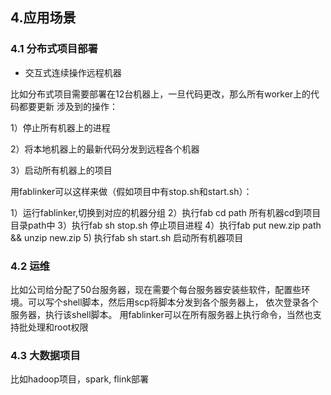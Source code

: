 ## 4.应用场景

### 4.1 分布式项目部署
* 交互式连续操作远程机器

比如分布式项目需要部署在12台机器上，一旦代码更改，那么所有worker上的代码都要更新
涉及到的操作：

1）停止所有机器上的进程

2）将本地机器上的最新代码分发到远程各个机器

3）启动所有机器上的项目

用fablinker可以这样来做（假如项目中有stop.sh和start.sh）：

1）运行fablinker,切换到对应的机器分组
2）执行fab cd path 所有机器cd到项目目录path中
3）执行fab sh stop.sh 停止项目进程
4）执行fab put new.zip path && unzip new.zip
5) 执行fab sh start.sh 启动所有机器项目


### 4.2 运维

比如公司给分配了50台服务器，现在需要个每台服务器安装些软件，配置些环境。可以写个shell脚本，然后用scp将脚本分发到各个服务器上，
依次登录各个服务器，执行该shell脚本。
用fablinker可以在所有服务器上执行命令，当然也支持批处理和root权限

### 4.3 大数据项目

比如hadoop项目，spark, flink部署